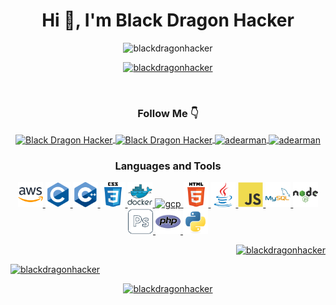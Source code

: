 <h1 align="center">Hi 👋, I'm Black Dragon Hacker</h1>
<p align="center">
  <img src="https://komarev.com/ghpvc/?username=blackdragonhacker&label=Profile%20views&color=0e75b6&style=flat" alt="blackdragonhacker" />
</p><p align="center">
    <a href="https://github.com/BlackDragonHacker">
        <img src="https://github-profile-trophy.vercel.app/?username=blackdragonhacker&theme=alduin&column=4" alt="blackdragonhacker" />
    </a>
</p>
<p align="center"> <a href="https://twitter.com/" target="blank"><img src="https://img.shields.io/twitter/follow/?logo=twitter&style=for-the-badge" alt="" /></a> </p>
<h3 align="center">Follow Me 👇</h3>
<p align="center">
<a href="https://t.me/BlackDragonHacker007" target="blank">
    <img align="center" src="https://upload.wikimedia.org/wikipedia/commons/thumb/8/82/Telegram_logo.svg/640px-Telegram_logo.svg.png" alt="Black Dragon Hacker" height="40" width="40" />
  </a> 
    <a href="https://youtube.com/@blackdragonhacker" target="blank">
    <img align="center" src="https://static.vecteezy.com/system/resources/previews/023/986/704/non_2x/youtube-logo-youtube-logo-transparent-youtube-icon-transparent-free-free-png.png" alt="Black Dragon Hacker" height="60" width="60" />
  </a> 
    </a>
  <a href="https://blackdragonhacker007.blogspot.com/" target="blank">
    <img align="center" src="https://upload.wikimedia.org/wikipedia/commons/thumb/b/b9/Blogger_icon_2017.svg/180px-Blogger_icon_2017.svg.png" alt="adearman" height="40" width="40" />
  </a> 
  <a href="https://gitlab.com/BlackDragonHacker" target="blank">
    <img align="center" src="https://static-00.iconduck.com/assets.00/gitlab-icon-256x256-hqgbug3r.png" alt="adearman" height="40" width="40" />
  </a> 
</p>

<h3 align="center">Languages and Tools</h3>
<p align="center"> <a href="https://aws.amazon.com" target="_blank" rel="noreferrer"> <img src="https://raw.githubusercontent.com/devicons/devicon/master/icons/amazonwebservices/amazonwebservices-original-wordmark.svg" alt="aws" width="40" height="40"/> </a> <a href="https://www.cprogramming.com/" target="_blank" rel="noreferrer"> <img src="https://raw.githubusercontent.com/devicons/devicon/master/icons/c/c-original.svg" alt="c" width="40" height="40"/> </a> <a href="https://www.w3schools.com/cpp/" target="_blank" rel="noreferrer"> <img src="https://raw.githubusercontent.com/devicons/devicon/master/icons/cplusplus/cplusplus-original.svg" alt="cplusplus" width="40" height="40"/> </a> <a href="https://www.w3schools.com/css/" target="_blank" rel="noreferrer"> <img src="https://raw.githubusercontent.com/devicons/devicon/master/icons/css3/css3-original-wordmark.svg" alt="css3" width="40" height="40"/> </a> <a href="https://www.docker.com/" target="_blank" rel="noreferrer"> <img src="https://raw.githubusercontent.com/devicons/devicon/master/icons/docker/docker-original-wordmark.svg" alt="docker" width="40" height="40"/> </a> <a href="https://cloud.google.com" target="_blank" rel="noreferrer"> <img src="https://www.vectorlogo.zone/logos/google_cloud/google_cloud-icon.svg" alt="gcp" width="40" height="40"/> </a> <a href="https://www.w3.org/html/" target="_blank" rel="noreferrer"> <img src="https://raw.githubusercontent.com/devicons/devicon/master/icons/html5/html5-original-wordmark.svg" alt="html5" width="40" height="40"/> </a> <a href="https://www.java.com" target="_blank" rel="noreferrer"> <img src="https://raw.githubusercontent.com/devicons/devicon/master/icons/java/java-original.svg" alt="java" width="40" height="40"/> </a> <a href="https://developer.mozilla.org/en-US/docs/Web/JavaScript" target="_blank" rel="noreferrer"> <img src="https://raw.githubusercontent.com/devicons/devicon/master/icons/javascript/javascript-original.svg" alt="javascript" width="40" height="40"/> </a> <a href="https://www.mysql.com/" target="_blank" rel="noreferrer"> <img src="https://raw.githubusercontent.com/devicons/devicon/master/icons/mysql/mysql-original-wordmark.svg" alt="mysql" width="40" height="40"/> </a> <a href="https://nodejs.org" target="_blank" rel="noreferrer"> <img src="https://raw.githubusercontent.com/devicons/devicon/master/icons/nodejs/nodejs-original-wordmark.svg" alt="nodejs" width="40" height="40"/> </a> <a href="https://www.photoshop.com/en" target="_blank" rel="noreferrer"> <img src="https://raw.githubusercontent.com/devicons/devicon/master/icons/photoshop/photoshop-line.svg" alt="photoshop" width="40" height="40"/> </a> <a href="https://www.php.net" target="_blank" rel="noreferrer"> <img src="https://raw.githubusercontent.com/devicons/devicon/master/icons/php/php-original.svg" alt="php" width="40" height="40"/> </a> <a href="https://www.python.org" target="_blank" rel="noreferrer"> <img src="https://raw.githubusercontent.com/devicons/devicon/master/icons/python/python-original.svg" alt="python" width="40" height="40"/> </a> </p>

<p align="right">
  <a href="https://github.com/BlackDragonHacker">
    <img src="https://github-profile-summary-cards.vercel.app/api/cards/repos-per-language?username=BlackDragonHacker&theme=dark" alt="blackdragonhacker" />
  </a>
</p>

<p align="left">
  <a href="https://github.com/BlackDragonHacker">
    <img src="https://github-profile-summary-cards.vercel.app/api/cards/stats?username=BlackDragonHacker&theme=dark" alt="blackdragonhacker" />
  </a>
</p>

<p align="center">
  <a href="https://github.com/BlackDragonHacker">
    <img src="https://github-readme-streak-stats.herokuapp.com/?user=blackdragonhacker&theme=dark" alt="blackdragonhacker" />
  </a>
</p>
